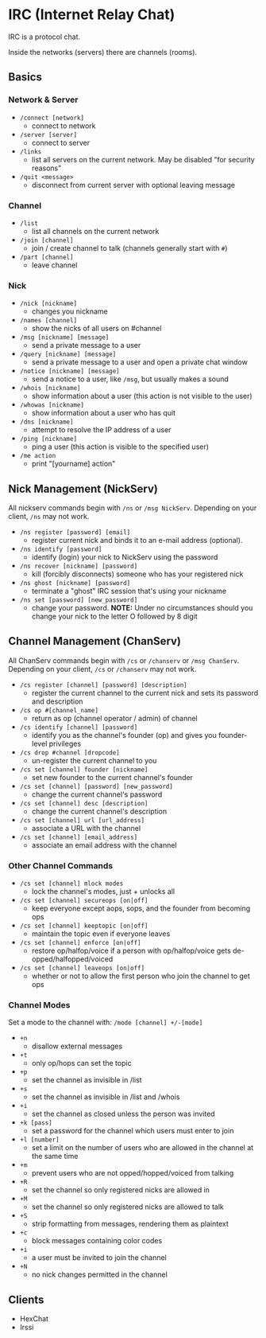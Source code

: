 # IRC (Internet Relay Chat)

IRC is a protocol chat.

Inside the networks (servers) there are channels (rooms).

## Basics
### Network & Server
- `/connect [network]`
  - connect to network
- `/server [server]`
  - connect to server
- `/links`
  - list all servers on the current network. May be disabled "for security reasons"
- `/quit <message>`
  - disconnect from current server with optional leaving message

### Channel
- `/list`
  - list all channels on the current network
- `/join [channel]`
  - join / create channel to talk (channels generally start with `#`)
- `/part [channel]`
  - leave channel

### Nick
- `/nick [nickname]`
  - changes you nickname
- `/names [channel]`
  - show the nicks of all users on #channel
- `/msg [nickname] [message]`
  - send a private message to a user
- `/query [nickname] [message]`
  - send a private message to a user and open a private chat window
- `/notice [nickname] [message]`
  - send a notice to a user, like `/msg`, but usually makes a sound
- `/whois [nickname]`
  - show information about a user (this action is not visible to the user)
- `/whowas [nickname]`
  - show information about a user who has quit
- `/dns [nickname]`
  - attempt to resolve the IP address of a user
- `/ping [nickname]`
  - ping a user (this action is visible to the specified user)
- `/me action`
  - print "[yourname] action"

## Nick Management (NickServ)

All nickserv commands begin with `/ns` or `/msg NickServ`. Depending on your client, `/ns` may not work.

- `/ns register [password] [email]`
  - register current nick and binds it to an e-mail address (optional).
- `/ns identify [password]`
  - identify (login) your nick to NickServ using the password
- `/ns recover [nickname] [password]`
  - kill (forcibly disconnects) someone who has your registered nick
- `/ns ghost [nickname] [password]`
  - terminate a "ghost" IRC session that's using your nickname
- `/ns set [password] [new_password]`
  - change your password. **NOTE:** Under no circumstances should you change your nick to the letter O followed by 8 digit

## Channel Management (ChanServ)

All ChanServ commands begin with `/cs` or `/chanserv` or `/msg ChanServ`. Depending on your client, `/cs` or `/chanserv` may not work.

- `/cs register [channel] [password] [description]`
  - register the current channel to the current nick and sets its password and description
- `/cs op #[channel_name]`
  - return as op (channel operator / admin) of channel
- `/cs identify [channel] [password]`
  - identify you as the channel's founder (op) and gives you founder-level privileges
- `/cs drop #channel [dropcode]`
  - un-register the current channel to you
- `/cs set [channel] founder [nickname]`
  - set new founder to the current channel's founder
- `/cs set [channel] [password] [new_password]`
  - change the current channel's password
- `/cs set [channel] desc [description]`
  - change the current channel's description
- `/cs set [channel] url [url_address]`
  - associate a URL with the channel
- `/cs set [channel] [email_address]`
  - associate an email address with the channel

### Other Channel Commands
- `/cs set [channel] mlock modes`
  - lock the channel's modes, just + unlocks all
- `/cs set [channel] secureops [on|off]`
  - keep everyone except aops, sops, and the founder from becoming ops
- `/cs set [channel] keeptopic [on|off]`
  - maintain the topic even if everyone leaves
- `/cs set [channel] enforce [on|off]`
  - restore op/halfop/voice if a person with op/halfop/voice gets de-opped/halfopped/voiced
- `/cs set [channel] leaveops [on|off]`
  - whether or not to allow the first person who join the channel to get ops

### Channel Modes

Set a mode to the channel with: `/mode [channel] +/-[mode]`

- `+n`
  - disallow external messages
- `+t`
  - only op/hops can set the topic
- `+p`
  - set the channel as invisible in /list
- `+s`
  - set the channel as invisible in /list and /whois
- `+i`
  - set the channel as closed unless the person was invited
- `+k [pass]`
  - set a password for the channel which users must enter to join
- `+l [number]`
  - set a limit on the number of users who are allowed in the channel at the same time
- `+m`
  - prevent users who are not opped/hopped/voiced from talking
- `+R`
  - set the channel so only registered nicks are allowed in
- `+M`
  - set the channel so only registered nicks are allowed to talk
- `+S`
  - strip formatting from messages, rendering them as plaintext
- `+c`
  - block messages containing color codes
- `+i`
  - a user must be invited to join the channel
- `+N`
  - no nick changes permitted in the channel

## Clients
- HexChat
- Irssi
